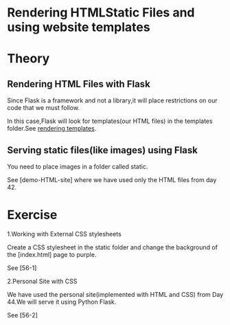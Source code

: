 # Rendering HTMLStatic Files and using website templates

# Theory

## Rendering HTML Files with Flask

Since Flask is a framework and not a library,it will place restrictions on our code that we must follow.

In this case,Flask will look for templates(our HTML files) in the templates folder.See [rendering templates](https://flask.palletsprojects.com/en/1.1.x/quickstart/#rendering-templates).

## Serving static files(like images) using Flask

You need to place images in a folder called static.

See [demo-HTML-site] where we have used only the HTML files from day 42.

# Exercise

1.Working with External CSS stylesheets

Create a CSS stylesheet in the static folder and change the background of the [index.html] page to purple.

See [56-1]

2.Personal Site with CSS

We have used the personal site(implemented with HTML and CSS) from Day 44.We will serve it using Python Flask.

See [56-2]







